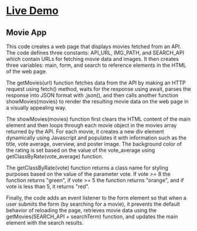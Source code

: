 # [Live Demo](https://movie-app-five-chi.vercel.app/)


## Movie App

This code creates a web page that displays movies fetched from an API. The code defines three constants: API_URL, IMG_PATH, and SEARCH_API which contain URLs for fetching movie data and images. It then creates three variables: main, form, and search to reference elements in the HTML of the web page.

The getMovies(url) function fetches data from the API by making an HTTP request using fetch() method, waits for the response using await, parses the response into JSON format with .json(), and then calls another function showMovies(movies) to render the resulting movie data on the web page in a visually appealing way.

The showMovies(movies) function first clears the HTML content of the main element and then loops through each movie object in the movies array returned by the API. For each movie, it creates a new div element dynamically using Javascript and populates it with information such as the title, vote average, overview, and poster image. The background color of the rating is set based on the value of the vote_average using getClassByRate(vote_average) function.

The getClassByRate(vote) function returns a class name for styling purposes based on the value of the parameter vote. If vote >= 8 the function returns "green", if vote >= 5 the function returns "orange", and if vote is less than 5, it returns "red".

Finally, the code adds an event listener to the form element so that when a user submits the form (by searching for a movie), it prevents the default behavior of reloading the page, retrieves movie data using the getMovies(SEARCH_API + searchTerm) function, and updates the main element with the search results.
